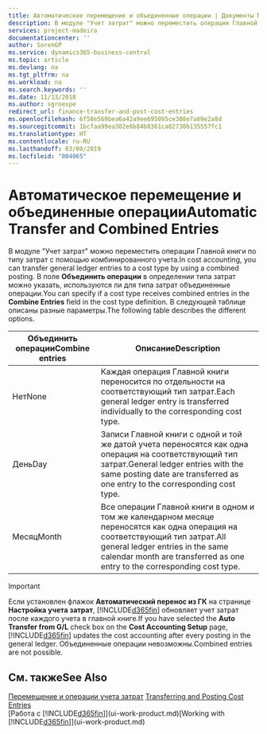 ```yaml
---
title: Автоматическое перемещение и объединенные операции | Документы Майкрософт
description: В модуле "Учет затрат" можно переместить операции Главной книги по типу затрат с помощью комбинированного учета. В поле **Объединить операции** в определении типа затрат можно указать, используются ли для типа затрат объединенные операции. В следующей таблице описаны разные параметры.
services: project-madeira
documentationcenter: ''
author: SorenGP
ms.service: dynamics365-business-central
ms.topic: article
ms.devlang: na
ms.tgt_pltfrm: na
ms.workload: na
ms.search.keywords: ''
ms.date: 11/13/2018
ms.author: sgroespe
redirect_url: finance-transfer-and-post-cost-entries
ms.openlocfilehash: 6f58e569bea6a42a9ee695095ce308e7a69e2a8d
ms.sourcegitcommit: 1bcfaa99ea302e6b84b8361ca02730b135557fc1
ms.translationtype: HT
ms.contentlocale: ru-RU
ms.lasthandoff: 03/08/2019
ms.locfileid: "804065"
---
```

# <a name="automatic-transfer-and-combined-entries"></a><span data-ttu-id="c803b-105">Автоматическое перемещение и объединенные операции</span><span class="sxs-lookup"><span data-stu-id="c803b-105">Automatic Transfer and Combined Entries</span></span>
<span data-ttu-id="c803b-106">В модуле "Учет затрат" можно переместить операции Главной книги по типу затрат с помощью комбинированного учета.</span><span class="sxs-lookup"><span data-stu-id="c803b-106">In cost accounting, you can transfer general ledger entries to a cost type by using a combined posting.</span></span> <span data-ttu-id="c803b-107">В поле **Объединить операции** в определении типа затрат можно указать, используются ли для типа затрат объединенные операции.</span><span class="sxs-lookup"><span data-stu-id="c803b-107">You can specify if a cost type receives combined entries in the **Combine Entries** field in the cost type definition.</span></span> <span data-ttu-id="c803b-108">В следующей таблице описаны разные параметры.</span><span class="sxs-lookup"><span data-stu-id="c803b-108">The following table describes the different options.</span></span>  

|<span data-ttu-id="c803b-109">Объединить операции</span><span class="sxs-lookup"><span data-stu-id="c803b-109">Combine entries</span></span>|<span data-ttu-id="c803b-110">Описание</span><span class="sxs-lookup"><span data-stu-id="c803b-110">Description</span></span>|  
|---------------------|-----------------|  
|<span data-ttu-id="c803b-111">Нет</span><span class="sxs-lookup"><span data-stu-id="c803b-111">None</span></span>|<span data-ttu-id="c803b-112">Каждая операция Главной книги переносится по отдельности на соответствующий тип затрат.</span><span class="sxs-lookup"><span data-stu-id="c803b-112">Each general ledger entry is transferred individually to the corresponding cost type.</span></span>|  
|<span data-ttu-id="c803b-113">День</span><span class="sxs-lookup"><span data-stu-id="c803b-113">Day</span></span>|<span data-ttu-id="c803b-114">Записи Главной книги с одной и той же датой учета переносятся как одна операция на соответствующий тип затрат.</span><span class="sxs-lookup"><span data-stu-id="c803b-114">General ledger entries with the same posting date are transferred as one entry to the corresponding cost type.</span></span>|  
|<span data-ttu-id="c803b-115">Месяц</span><span class="sxs-lookup"><span data-stu-id="c803b-115">Month</span></span>|<span data-ttu-id="c803b-116">Все операции Главной книги в одном и том же календарном месяце переносятся как одна операция на соответствующий тип затрат.</span><span class="sxs-lookup"><span data-stu-id="c803b-116">All general ledger entries in the same calendar month are transferred as one entry to the corresponding cost type.</span></span>|  

> [!IMPORTANT]  
>  <span data-ttu-id="c803b-117">Если установлен флажок **Автоматический перенос из ГК** на странице **Настройка учета затрат**, [!INCLUDE[d365fin](includes/d365fin_md.md)] обновляет учет затрат после каждого учета в главной книге.</span><span class="sxs-lookup"><span data-stu-id="c803b-117">If you have selected the **Auto Transfer from G/L** check box on the **Cost Accounting Setup** page, [!INCLUDE[d365fin](includes/d365fin_md.md)] updates the cost accounting after every posting in the general ledger.</span></span> <span data-ttu-id="c803b-118">Объединенные операции невозможны.</span><span class="sxs-lookup"><span data-stu-id="c803b-118">Combined entries are not possible.</span></span>  

## <a name="see-also"></a><span data-ttu-id="c803b-119">См. также</span><span class="sxs-lookup"><span data-stu-id="c803b-119">See Also</span></span>  
 <span data-ttu-id="c803b-120">[Перемещение и операции учета затрат](finance-transfer-and-post-cost-entries.md) </span><span class="sxs-lookup"><span data-stu-id="c803b-120">[Transferring and Posting Cost Entries](finance-transfer-and-post-cost-entries.md) </span></span>  
 <span data-ttu-id="c803b-121">[Работа с [!INCLUDE[d365fin](includes/d365fin_md.md)]](ui-work-product.md)</span><span class="sxs-lookup"><span data-stu-id="c803b-121">[Working with [!INCLUDE[d365fin](includes/d365fin_md.md)]](ui-work-product.md)</span></span>
